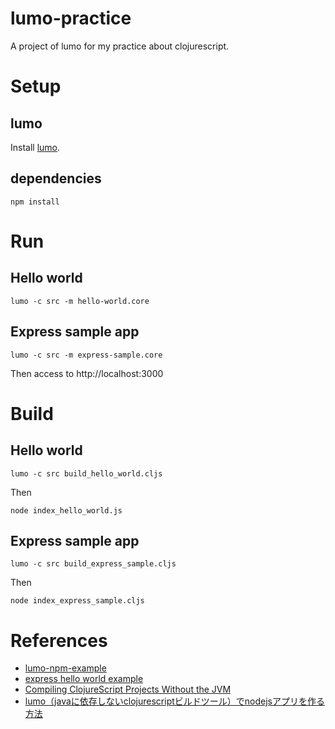 # lumo-practice
A project of lumo for my practice about clojurescript.

# Setup
## lumo
Install [lumo](https://github.com/anmonteiro/lumo).

## dependencies
```
npm install
```
# Run
## Hello world
```
lumo -c src -m hello-world.core
```

## Express sample app
```
lumo -c src -m express-sample.core
```

Then access to http://localhost:3000

# Build
## Hello world
```
lumo -c src build_hello_world.cljs
```
Then
```
node index_hello_world.js
```

## Express sample app
```
lumo -c src build_express_sample.cljs
```
Then
```
node index_express_sample.cljs
```

# References
- [lumo-npm-example](https://github.com/rberger/lumo-npm-example)
- [express hello world example](https://expressjs.com/en/starter/hello-world.html)
- [Compiling ClojureScript Projects Without the JVM](https://anmonteiro.com/2017/02/compiling-clojurescript-projects-without-the-jvm/)
- [lumo（javaに依存しないclojurescriptビルドツール）でnodejsアプリを作る方法](http://asukiaaa.blogspot.com/2017/08/lumojavaclojurescriptnodejs.html)
